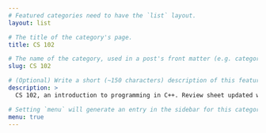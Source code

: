 ```yaml
---
# Featured categories need to have the `list` layout.
layout: list

# The title of the category's page.
title: CS 102

# The name of the category, used in a post's front matter (e.g. category: <slug>).
slug: CS 102

# (Optional) Write a short (~150 characters) description of this featured category.
description: >
  CS 102, an introduction to programming in C++. Review sheet updated weekly and posted [here](https://ramnauth.github.io/cs%20102/2018/09/11/cpp-review/).

# Setting `menu` will generate an entry in the sidebar for this category.
menu: true
---
```

